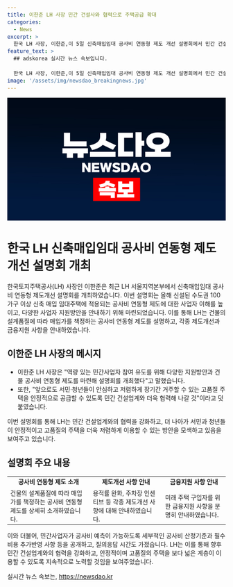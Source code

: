 ```yaml
---
title: 이한준 LH 사장 민간 건설사와 협력으로 주택공급 확대
categories:
  - News
excerpt: >
  한국 LH 사장, 이한준,이 5일 신축매입임대 공사비 연동형 제도 개선 설명회에서 민간 건설업계와의 협력 강화를 강조했다. 이번 설명회는 수도권 100가구 이상 신축 매입임대주택에 해당하는 공사비 연동형 제도에 대한 이해도를 높이고, 지원방안을 제시하기 위해 마련됐다. LH는 건물의 설계품질에 따라 매입가를 책정하는 공사비 연동형 제도를 소개하고, 민간사업자들의 예측 가능성을 높이기 위한 세부 공사비 산정기준과 추가반영 사항을 공개하며, 협력을 다짐했다.
feature_text: >
  ## adskorea 실시간 뉴스 속보입니다.

  한국 LH 사장, 이한준,이 5일 신축매입임대 공사비 연동형 제도 개선 설명회에서 민간 건설업계와의 협력 강화를 강조했다. 이번 설명회는 수도권 100가구 이상 신축 매입임대주택에 해당하는 공사비 연동형 제도에 대한 이해도를 높이고, 지원방안을 제시하기 위해 마련됐다. LH는 건물의 설계품질에 따라 매입가를 책정하는 공사비 연동형 제도를 소개하고, 민간사업자들의 예측 가능성을 높이기 위한 세부 공사비 산정기준과 추가반영 사항을 공개하며, 협력을 다짐했다.
image: '/assets/img/newsdao_breakingnews.jpg'
---
```


<p><img src="/assets/img/newsdao_breakingnews.jpg" alt="adskorea 속보" /></p>

<h1>한국 LH 신축매입임대 공사비 연동형 제도개선 설명회 개최</h1>

<p data-ke-size="size16">한국토지주택공사(LH) 사장인 이한준은 최근 LH 서울지역본부에서 신축매입임대 공사비 연동형 제도개선 설명회를 개최하였습니다. 이번 설명회는 올해 신설된 수도권 100가구 이상 신축 매입 임대주택에 적용되는 공사비 연동형 제도에 대한 사업자 이해를 높이고, 다양한 사업자 지원방안을 안내하기 위해 마련되었습니다. 이를 통해 LH는 건물의 설계품질에 따라 매입가를 책정하는 공사비 연동형 제도를 설명하고, 각종 제도개선과 금융지원 사항을 안내하였습니다.</p>

<h2 data-ke-size="size26">이한준 LH 사장의 메시지</h2>

<ul>
  <li>이한준 LH 사장은 "역량 있는 민간사업자 참여 유도를 위해 다양한 지원방안과 건물 공사비 연동형 제도를 마련해 설명회를 개최했다"고 말했습니다.</li>
  <li>또한, "앞으로도 서민·청년들이 안심하고 저렴하게 장기간 거주할 수 있는 고품질 주택을 안정적으로 공급할 수 있도록 민간 건설업계와 더욱 협력해 나갈 것"이라고 덧붙였습니다.</li>
</ul>

<p data-ke-size="size16">이번 설명회를 통해 LH는 민간 건설업계와의 협력을 강화하고, 더 나아가 서민과 청년들이 안정적이고 고품질의 주택을 더욱 저렴하게 이용할 수 있는 방안을 모색하고 있음을 보여주고 있습니다.</p>

<h2 data-ke-size="size26">설명회 주요 내용</h2>

<table>
  <tr>
    <td style="text-align: center; height: 17px;"><b>공사비 연동형 제도 소개</b></td>
    <td style="text-align: center; height: 17px;"><b>제도개선 사항 안내</b></td>
    <td style="text-align: center; height: 17px;"><b>금융지원 사항 안내</b></td>
  </tr>
  <tr>
    <td>건물의 설계품질에 따라 매입가를 책정하는 공사비 연동형 제도를 상세히 소개하였습니다.</td>
    <td>용적률 완화, 주차장 인센티브 등 각종 제도개선 사항에 대해 안내하였습니다.</td>
    <td>미래 주택 구입자를 위한 금융지원 사항을 분명히 안내하였습니다.</td>
  </tr>
</table>

<p data-ke-size="size16">이와 더불어, 민간사업자가 공사비 예측이 가능하도록 세부적인 공사비 산정기준과 필수비용 추가반영 사항 등을 공개하고, 질의응답 시간도 가졌습니다. LH는 이를 통해 향후 민간 건설업계와의 협력을 강화하고, 안정적이며 고품질의 주택을 보다 넓은 계층이 이용할 수 있도록 지속적으로 노력할 것임을 보여주었습니다.</p>
실시간 뉴스 속보는, <a href="https://newsdao.kr" rel="dofollow">https://newsdao.kr</a>


